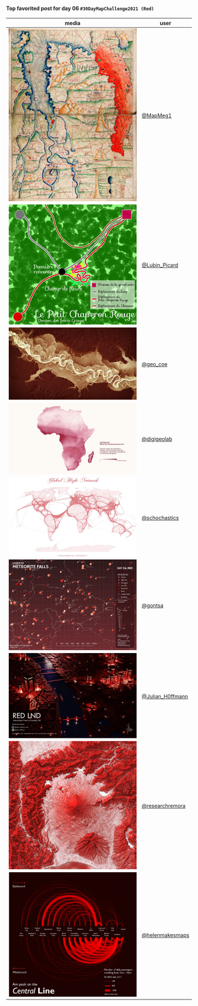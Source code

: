 #### Top favorited post for day 06 `#30DayMapChallenge2021 (Red)`

| media | user |
|-------|------|
| ![image](../uploads/964b60148530048b083df1093bc2c1d3/image.png) |[@MapMeg1](https://twitter.com/MapMeg1/status/1457053963765833736)|
| ![image](../uploads/b2bf133221785f454cb158f79ac2370b/image.png) |[@Lubin_Picard](https://twitter.com/Lubin_Picard/status/1457042854363160581)|
| ![image](../uploads/aecb25e383f628b4d17d7294f9c9ca95/image.png) |[@geo_coe](https://twitter.com/geo_coe/status/1457123260865286148)|
| ![image](../uploads/743725fb779c5bec97e3186d6cefe609/image.png) |[@digigeolab](https://twitter.com/digigeolab/status/1456916293190397956)|
| ![image](../uploads/d86dbcd847dc1e233fe718981b3b1a41/image.png) |[@schochastics](https://twitter.com/schochastics/status/1458023560539148291)|
| ![image](../uploads/7d8980f37487cf94aedd02a2ba6b4172/image.png) |[@gontsa](https://twitter.com/gontsa/status/1457090063288971268)|
| ![image](../uploads/cf557f450d3fbe3816d210c7e0a5fece/image.png) |[@Julian_H0ffmann](https://twitter.com/Julian_H0ffmann/status/1457027613189414912)|
| ![image](../uploads/d93f218c723d0925f3216f42d22e3a81/image.png) |[@researchremora](https://twitter.com/researchremora/status/1456966240120066054)|
| ![image](../uploads/1a82e1994eb5c11b05c8f2be8e96ff0d/image.png) |[@helenmakesmaps](https://twitter.com/helenmakesmaps/status/1456923500497809414)|
